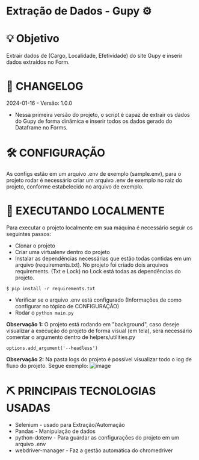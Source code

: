 # Extração de Dados - Gupy :gear:

# :bulb: Objetivo
Extrair dados de (Cargo, Localidade, Efetividade) do site Gupy e inserir dados extraídos no Form. 

# 🚀 CHANGELOG
2024-01-16 - Versão: 1.0.0 
* Nessa primeira versão do projeto, o script é capaz de extrair os dados do Gupy de forma dinâmica e inserir todos os dados gerado do Dataframe no Forms.

# 🛠️ CONFIGURAÇÃO 
As configs estão em um arquivo .env de exemplo (sample.env), para o projeto rodar é necessário criar um arquivo .env de exemplo no raiz do projeto, conforme estabelecido no arquivo de exemplo. 

# 📁 EXECUTANDO LOCALMENTE
Para executar o projeto localmente em sua máquina é necessário seguir os seguintes passos:
* Clonar o projeto
* Criar uma virtualenv dentro do projeto
* Instalar as dependências necessárias que estão todas contidas em um arquivo (requirements.txt). No projeto foi criado dois arquivos requirements. (Txt e Lock) no Lock está todas as dependências do projeto.
  
`$ pip install -r requirements.txt`

* Verificar se o arquivo .env está configurado (Informações de como configurar no tópico de CONFIGURAÇÃO)
* Rodar o `python main.py`

**Observação 1:** O projeto está rodando em "background", caso deseje visualizar a execução do projeto de forma visual (em tela), será necessário comentar o argumento dentro de helpers/utilities.py

`options.add_argument('--headless')`

**Observação 2:** Na pasta logs do projeto é possível visualizar todo o log de fluxo do projeto.
Segue exemplo:
![image](https://github.com/gustavoalisson/scrapy_vacancy_data_seb/assets/52181576/382367a7-5713-47c2-80c0-5f42ba94e056)

# :pick: PRINCIPAIS TECNOLOGIAS USADAS
* Selenium - usado para Extração/Automação 
* Pandas - Manipulação de dados
* python-dotenv - Para guardar as configurações do projeto em um arquivo .env
* webdriver-manager - Faz a gestão automática do chromedriver



